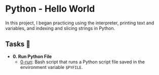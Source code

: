 # Python - Hello World

In this project, I began practicing using the interpreter, printing text
and variables, and indexing and slicing strings in Python.

## Tasks :school:

* **0. Run Python File**
  * [0-run](./0-run): Bash script that runs a Python script file saved
  in the environment variable `$PYFILE`.
